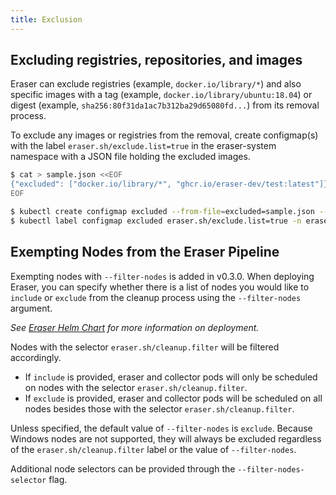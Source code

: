 ```yaml
---
title: Exclusion
---
```


## Excluding registries, repositories, and images
Eraser can exclude registries (example, `docker.io/library/*`) and also specific images with a tag (example, `docker.io/library/ubuntu:18.04`) or digest (example, `sha256:80f31da1ac7b312ba29d65080fd...`) from its removal process.

To exclude any images or registries from the removal, create configmap(s) with the label `eraser.sh/exclude.list=true` in the eraser-system namespace with a JSON file holding the excluded images.

```bash
$ cat > sample.json <<EOF
{"excluded": ["docker.io/library/*", "ghcr.io/eraser-dev/test:latest"]}
EOF

$ kubectl create configmap excluded --from-file=excluded=sample.json --namespace=eraser-system
$ kubectl label configmap excluded eraser.sh/exclude.list=true -n eraser-system
```

## Exempting Nodes from the Eraser Pipeline
Exempting nodes with `--filter-nodes` is added in v0.3.0. When deploying Eraser, you can specify whether there is a list of nodes you would like to `include` or `exclude` from the cleanup process using the `--filter-nodes` argument. 

_See [Eraser Helm Chart](https://github.com/eraser-dev/eraser/blob/main/charts/eraser/README.md) for more information on deployment._

Nodes with the selector `eraser.sh/cleanup.filter` will be filtered accordingly. 
- If `include` is provided, eraser and collector pods will only be scheduled on nodes with the selector `eraser.sh/cleanup.filter`. 
- If `exclude` is provided, eraser and collector pods will be scheduled on all nodes besides those with the selector `eraser.sh/cleanup.filter`.

Unless specified, the default value of `--filter-nodes` is `exclude`. Because Windows nodes are not supported, they will always be excluded regardless of the `eraser.sh/cleanup.filter` label or the value of `--filter-nodes`.

Additional node selectors can be provided through the `--filter-nodes-selector` flag.
